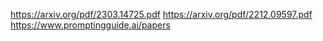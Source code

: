 https://arxiv.org/pdf/2303.14725.pdf
https://arxiv.org/pdf/2212.09597.pdf
https://www.promptingguide.ai/papers